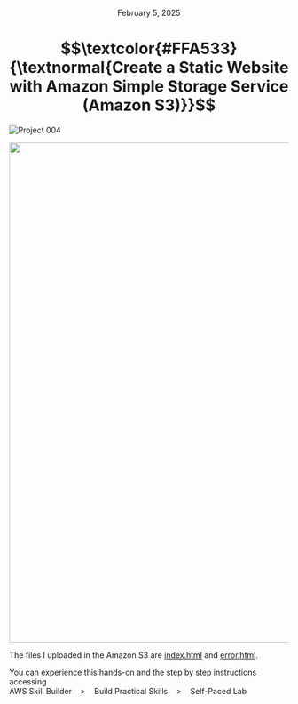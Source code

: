 <p align="center">February 5, 2025</p>
<h1 align="center">
  $$\textcolor{#FFA533}{\textnormal{Create a Static Website with Amazon Simple Storage Service (Amazon S3)}}$$
</h1>

![Project 004](https://github.com/RosanaFSS/AWS-Projects/blob/AWS-Training-and-Certification/004%20.%20Create%20a%20Static%20HTML%20Website%20with%20Amazon%20S3.gif)


<p align="center">
  <img width="900px" src="https://github.com/user-attachments/assets/f98cdb49-69d9-43bb-885b-1f5510d00ac5">
</p>

The files I uploaded in the Amazon S3 are [index.html](https://github.com/RosanaFSS/AWS-Projects/blob/AWS-Training-and-Certification/004%20.%20Create%20a%20Static%20HTML%20Website%20with%20Amazon%20S3%2C%20index.html) and [error.html](https://github.com/RosanaFSS/AWS-Projects/blob/AWS-Training-and-Certification/004%20.%20Create%20a%20Static%20HTML%20Website%20with%20Amazon%20S3%2C%20error.html).

<p>You can experience this hands-on and the step by step instructions accessing<br>
AWS Skill Builder &nbsp;&nbsp; > &nbsp;&nbsp; Build Practical Skills &nbsp;&nbsp; > &nbsp;&nbsp;  Self-Paced Lab</p>
